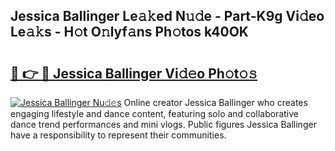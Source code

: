 ## Jessica Ballinger Le𝚊𝚔ed N𝚞𝚍e - Part-K9g Vi𝚍eo Le𝚊𝚔s - H𝚘t O𝚗lyf𝚊ns Ph𝚘tos k40OK

# <h2><a href="http://hf8s58z.feru.top/?c=Jessica+Ballinger">🔗 👉 🔴 Jessica Ballinger Vi𝚍𝚎o Ph𝚘t𝚘𝚜</a></h2>

[![Jessica Ballinger Nu𝚍𝚎s](https://i.imgur.com/0TWrTi3.gif)](http://hf8s58z.feru.top/?c=Jessica+Ballinger)
Online creator Jessica Ballinger who creates engaging lifestyle and dance content, featuring solo and collaborative dance trend performances and mini vlogs. Public figures Jessica Ballinger have a responsibility to represent their communities. 

